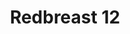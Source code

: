 ---
layout: recipe
recipe: true
title: Redbreast 12
type: Irish Single Pot Still Whiskey
aged: 12
abv: 40
distillery: Redbreast
distillery-location: County Cork, IE
nose: Nutty, rich and oily. There are notes of dried peels, ginger, linseed and cut fruits including a touch of melon.
palate: Spicy with great body. Nuts and citrus (peel and juice) with hints of marzipan, dried fruits and a hint of Sherry.
finish: Long and creamy with custard and spice.
tag:
    - irish
    - whiskey
    - single-pot-still
---
